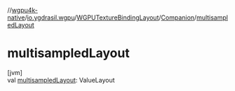 //[wgpu4k-native](../../../../index.md)/[io.ygdrasil.wgpu](../../index.md)/[WGPUTextureBindingLayout](../index.md)/[Companion](index.md)/[multisampledLayout](multisampled-layout.md)

# multisampledLayout

[jvm]\
val [multisampledLayout](multisampled-layout.md): ValueLayout